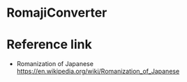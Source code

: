 # RomajiConverter
# Reference link
* Romanization of Japanese  
https://en.wikipedia.org/wiki/Romanization_of_Japanese
